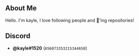 ## About Me

Hello. I'm kayle, I love following people and 🌟'ing repositories!

## Discord
- **@kayle#1520** (`656073353215344650`)
